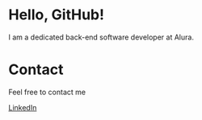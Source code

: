 # Hello, GitHub!
<p>I am a dedicated back-end software developer at Alura.</p>

# Contact
<p>Feel free to contact me</p>

[LinkedIn](https://www.linkedin.com/in/breno-mchd/ "My LinkedIn profile")<br>

